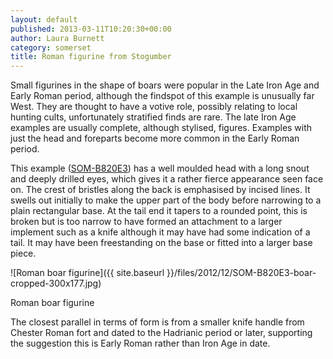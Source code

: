 ```yaml
---
layout: default
published: 2013-03-11T10:20:30+00:00
author: Laura Burnett
category: somerset
title: Roman figurine from Stogumber
---
```


Small figurines in the shape of boars were popular in the Late Iron Age and Early Roman period, although the findspot of this example is unusually far West. They are thought to have a votive role, possibly relating to local hunting cults, unfortunately stratified finds are rare. The late Iron Age examples are usually complete, although stylised, figures. Examples with just the head and foreparts become more common in the Early Roman period.

This example ([SOM-B820E3](http://finds.org.uk/database/artefacts/record/id/530918)) has a well moulded head with a long snout and deeply drilled eyes, which gives it a rather fierce appearance seen face on. The crest of bristles along the back is emphasised by incised lines. It swells out initially to make the upper part of the body before narrowing to a plain rectangular base. At the tail end it tapers to a rounded point, this is broken but is too narrow to have formed an attachment to a larger implement such as a knife although it may have had some indication of a tail. It may have been freestanding on the base or fitted into a larger base piece.

![Roman boar figurine]({{ site.baseurl }}/files/2012/12/SOM-B820E3-boar-cropped-300x177.jpg)

Roman boar figurine

The closest parallel in terms of form is from a smaller knife handle from Chester Roman fort and dated to the Hadrianic period or later, supporting the suggestion this is Early Roman rather than Iron Age in date.
